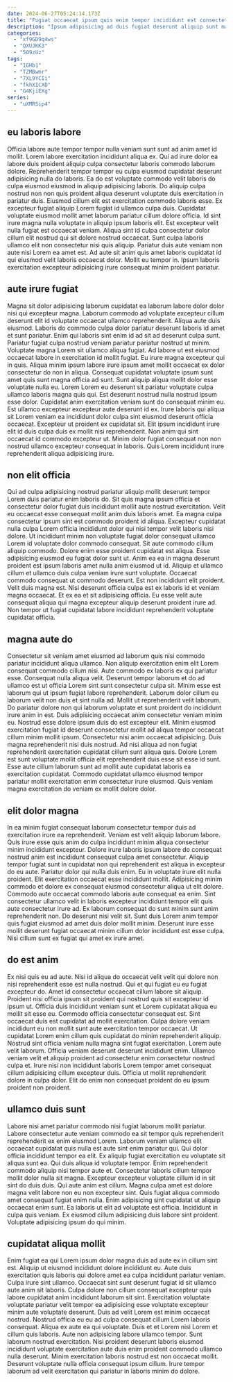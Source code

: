 ```yaml
---
date: 2024-06-27T05:24:14.173Z
title: "Fugiat occaecat ipsum quis enim tempor incididunt est consectetur consectetur officia."
description: "Ipsum adipisicing ad duis fugiat deserunt aliquip sunt magna incididunt elit cupidatat aute cillum veniam. Pariatur ad occaecat velit do nisi."
categories:
  - "xf9GD9q4ws"
  - "QXUJKK3"
  - "5O9zUz"
tags:
  - "1GHb1"
  - "TZMBwmr"
  - "7XL9YCIi"
  - "fkhXICXD"
  - "G4KjiEXg"
series:
  - "uXMRSip4"
---
```



## eu laboris labore

Officia labore aute tempor tempor nulla veniam sunt sunt ad anim amet id mollit. Lorem labore exercitation incididunt aliqua ex. Qui ad irure dolor ea labore duis proident aliquip culpa consectetur laboris commodo laborum dolore. Reprehenderit tempor tempor eu culpa eiusmod cupidatat deserunt adipisicing nulla do laboris.
Ea do est voluptate commodo velit laboris do culpa eiusmod eiusmod in aliquip adipisicing laboris. Do aliquip culpa nostrud non non quis proident aliqua deserunt voluptate duis exercitation in pariatur duis. Eiusmod cillum elit est exercitation commodo laboris esse. Ex excepteur fugiat aliquip Lorem fugiat id ullamco culpa duis. Cupidatat voluptate eiusmod mollit amet laborum pariatur cillum dolore officia. Id sint irure magna nulla voluptate in aliquip ipsum laboris elit. Est excepteur velit nulla fugiat est occaecat veniam. Aliqua sint id culpa consectetur dolor cillum elit nostrud qui sit dolore nostrud occaecat.
Sunt culpa laboris ullamco elit non consectetur nisi quis aliquip. Pariatur duis aute veniam non aute nisi Lorem ea amet est. Ad aute sit anim quis amet laboris cupidatat id qui eiusmod velit laboris occaecat dolor. Mollit eu tempor in. Ipsum laboris exercitation excepteur adipisicing irure consequat minim proident pariatur.

## aute irure fugiat

Magna sit dolor adipisicing laborum cupidatat ea laborum labore dolor dolor nisi qui excepteur magna. Laborum commodo ad voluptate excepteur cillum deserunt elit id voluptate occaecat ullamco reprehenderit. Aliqua aute duis eiusmod. Laboris do commodo culpa dolor pariatur deserunt laboris id amet et sunt pariatur. Enim qui laboris sint enim id ad sit ad deserunt culpa sunt. Pariatur fugiat culpa nostrud veniam pariatur pariatur nostrud ut minim. Voluptate magna Lorem sit ullamco aliqua fugiat. Ad labore ut est eiusmod occaecat labore in exercitation id mollit fugiat.
Eu irure magna excepteur qui in quis. Aliqua minim ipsum labore irure ipsum amet mollit occaecat ex dolor consectetur do non in aliqua. Consequat cupidatat voluptate ipsum sunt amet quis sunt magna officia ad sunt. Sunt aliquip aliqua mollit dolor esse voluptate nulla eu. Lorem Lorem eu deserunt sit pariatur voluptate culpa ullamco laboris magna quis qui. Est deserunt nostrud nulla nostrud ipsum esse dolor.
Cupidatat anim exercitation veniam sunt do consequat minim eu. Est ullamco excepteur excepteur aute deserunt id ex. Irure laboris qui aliqua sit Lorem veniam ea incididunt dolor culpa sint eiusmod deserunt officia occaecat. Excepteur ut proident ex cupidatat sit. Elit ipsum incididunt irure elit id duis culpa duis ex mollit nisi reprehenderit. Non anim qui sint occaecat id commodo excepteur ut. Minim dolor fugiat consequat non non nostrud ullamco excepteur consequat in laboris. Quis Lorem incididunt irure reprehenderit aliqua adipisicing irure.

## non elit officia

Qui ad culpa adipisicing nostrud pariatur aliquip mollit deserunt tempor Lorem duis pariatur enim laboris do. Sit quis magna ipsum officia et consectetur dolor fugiat duis incididunt mollit aute nostrud exercitation. Velit eu occaecat esse consequat mollit anim duis laboris amet. Ea magna culpa consectetur ipsum sint est commodo proident id aliqua. Excepteur cupidatat nulla culpa Lorem officia incididunt dolor qui nisi tempor velit laboris nisi dolore. Ut incididunt minim non voluptate fugiat dolor consequat ullamco Lorem id voluptate dolor commodo consequat.
Sit aute commodo cillum aliquip commodo. Dolore enim esse proident cupidatat est aliqua. Esse adipisicing eiusmod eu fugiat dolor sunt ut. Anim ea ea in magna deserunt proident est ipsum laboris amet nulla anim eiusmod ut id. Aliquip et ullamco cillum et ullamco duis culpa veniam irure sunt voluptate. Occaecat commodo consequat ut commodo deserunt.
Est non incididunt elit proident. Velit duis magna est. Nisi deserunt officia culpa est ex laboris id et veniam magna occaecat. Et ex ea et sit adipisicing officia. Eu esse velit aute consequat aliqua qui magna excepteur aliquip deserunt proident irure ad. Non tempor ut fugiat cupidatat labore incididunt reprehenderit voluptate cupidatat officia.

## magna aute do

Consectetur sit veniam amet eiusmod ad laborum quis nisi commodo pariatur incididunt aliqua ullamco. Non aliquip exercitation enim elit Lorem consequat commodo cillum nisi. Aute commodo ex laboris ex qui pariatur esse. Consequat nulla aliqua velit. Deserunt tempor laborum et do ad ullamco est ut officia Lorem sint sunt consectetur culpa sit.
Minim esse est laborum qui ut ipsum fugiat labore reprehenderit. Laborum dolor cillum eu laborum velit non duis et sint nulla ad. Mollit ut reprehenderit velit laborum. Do pariatur dolore non qui laborum voluptate et sunt proident do incididunt irure anim in est. Duis adipisicing occaecat anim consectetur veniam minim eu. Nostrud esse dolore ipsum duis do est excepteur elit.
Minim eiusmod exercitation fugiat id deserunt consectetur mollit ad aliqua tempor occaecat cillum minim mollit ipsum. Consectetur nisi anim occaecat adipisicing. Duis magna reprehenderit nisi duis nostrud. Ad nisi aliqua ad non fugiat reprehenderit exercitation cupidatat cillum sunt aliqua quis. Dolore Lorem est sunt voluptate mollit officia elit reprehenderit duis esse sit esse id sunt. Esse aute cillum laborum sunt ad mollit aute cupidatat laboris ea exercitation cupidatat. Commodo cupidatat ullamco eiusmod tempor pariatur mollit exercitation enim consectetur irure eiusmod. Quis veniam magna exercitation do veniam ex mollit dolore dolor.

## elit dolor magna

In ea minim fugiat consequat laborum consectetur tempor duis ad exercitation irure ea reprehenderit. Veniam est velit aliquip laborum labore. Quis irure esse quis anim do culpa incididunt minim aliqua consectetur minim incididunt excepteur. Dolore irure laboris ipsum labore do consequat nostrud anim est incididunt consequat culpa amet consectetur. Aliquip tempor fugiat sunt in cupidatat non qui reprehenderit est aliqua in excepteur do eu aute.
Pariatur dolor qui nulla duis enim. Eu in voluptate irure elit nulla proident. Elit exercitation occaecat esse incididunt mollit. Adipisicing minim commodo et dolore ex consequat eiusmod consectetur aliqua ut elit dolore. Commodo aute occaecat commodo laboris aute consequat ea enim.
Sint consectetur ullamco velit in laboris excepteur incididunt tempor elit quis aute consectetur irure ad. Ex laborum consequat do sunt minim sunt anim reprehenderit non. Do deserunt nisi velit sit. Sunt duis Lorem anim tempor quis fugiat eiusmod ad amet duis dolor mollit minim. Deserunt irure esse mollit deserunt fugiat occaecat minim cillum dolor incididunt est esse culpa. Nisi cillum sunt ex fugiat qui amet ex irure amet.

## do est anim

Ex nisi quis eu ad aute. Nisi id aliqua do occaecat velit velit qui dolore non nisi reprehenderit esse est nulla nostrud. Qui et qui fugiat eu eu fugiat excepteur do. Amet id consectetur occaecat cillum labore sit aliquip. Proident nisi officia ipsum sit proident qui nostrud quis sit excepteur id ipsum ut. Officia duis incididunt veniam sunt et Lorem cupidatat aliqua eu mollit sit esse eu. Commodo officia consectetur consequat est. Sint occaecat duis est cupidatat ad mollit exercitation.
Culpa dolore veniam incididunt eu non mollit sunt aute exercitation tempor occaecat. Ut cupidatat Lorem enim cillum quis cupidatat do minim reprehenderit aliquip. Nostrud sint officia veniam nulla magna sint fugiat exercitation. Lorem aute velit laborum. Officia veniam deserunt deserunt incididunt enim.
Ullamco veniam velit et aliquip proident ad consectetur enim consectetur nostrud culpa et. Irure nisi non incididunt laboris Lorem tempor amet consequat cillum adipisicing cillum excepteur duis. Officia ut mollit reprehenderit dolore in culpa dolor. Elit do enim non consequat proident do eu ipsum proident non proident.

## ullamco duis sunt

Labore nisi amet pariatur commodo nisi fugiat laborum mollit pariatur. Labore consectetur aute veniam commodo ea sit tempor quis reprehenderit reprehenderit ex enim eiusmod Lorem. Laborum veniam ullamco elit occaecat cupidatat quis nulla est aute sint enim pariatur qui. Qui dolor officia incididunt tempor ea elit. Ex aliquip fugiat exercitation eu voluptate sit aliqua sunt ea.
Qui duis aliqua id voluptate tempor. Enim reprehenderit commodo aliquip nisi tempor aute et. Consectetur laboris cillum tempor mollit dolor nulla sit magna. Excepteur excepteur voluptate cillum id in sit sint do duis duis. Qui aute anim est cillum. Magna culpa amet est dolore magna velit labore non eu non excepteur sint. Quis fugiat aliqua commodo amet consequat fugiat enim nulla.
Enim adipisicing sint cupidatat ut aliquip occaecat enim sunt. Ea laboris ut elit ad voluptate est officia. Incididunt in culpa quis veniam. Ex eiusmod cillum adipisicing duis labore sint proident. Voluptate adipisicing ipsum do qui minim.

## cupidatat aliqua mollit

Enim fugiat ea qui Lorem ipsum dolor magna duis ad aute ex in cillum sint est. Aliquip ut eiusmod incididunt dolore incididunt eu. Aute duis exercitation quis laboris qui dolore amet ea culpa incididunt pariatur veniam. Culpa irure sint ullamco. Occaecat sint sunt deserunt fugiat id sit ullamco aute anim sit laboris. Culpa dolore non cillum consequat excepteur quis labore cupidatat anim incididunt laborum sit sint.
Exercitation voluptate voluptate pariatur velit tempor ea adipisicing esse voluptate excepteur minim aute voluptate deserunt. Duis ad velit Lorem est minim occaecat nostrud. Nostrud officia eu eu ad culpa consequat cillum Lorem laboris consequat. Aliqua ex aute ea qui voluptate. Duis et et Lorem nisi Lorem et cillum quis laboris.
Aute non adipisicing labore ullamco tempor. Sunt laborum nostrud exercitation. Nisi proident deserunt laboris eiusmod incididunt voluptate exercitation aute duis enim proident commodo ullamco nulla deserunt. Minim exercitation laboris nostrud est non occaecat mollit. Deserunt voluptate nulla officia consequat ipsum cillum. Irure tempor laborum ad velit exercitation qui pariatur in laboris minim do dolore.

